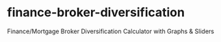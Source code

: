 # finance-broker-diversification
Finance/Mortgage Broker Diversification Calculator with Graphs &amp; Sliders

